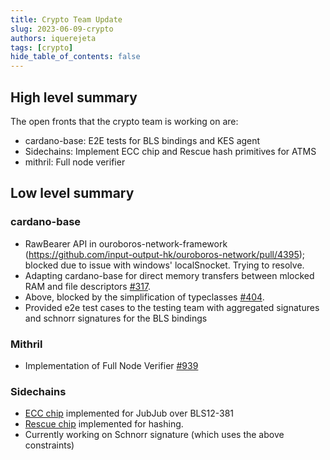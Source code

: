```yaml
---
title: Crypto Team Update
slug: 2023-06-09-crypto
authors: iquerejeta
tags: [crypto]
hide_table_of_contents: false
---
```


## High level summary
The open fronts that the crypto team is working on are:
* cardano-base: E2E tests for BLS bindings and KES agent 
* Sidechains: Implement ECC chip and Rescue hash primitives for ATMS
* mithril: Full node verifier

## Low level summary
### cardano-base
* RawBearer API in ouroboros-network-framework (https://github.com/input-output-hk/ouroboros-network/pull/4395); blocked due to issue with windows' localSnocket. Trying to resolve.
* Adapting cardano-base for direct memory transfers between mlocked RAM and file descriptors [#317](https://github.com/input-output-hk/cardano-base/pull/317).
* Above, blocked by the simplification of typeclasses [#404](https://github.com/input-output-hk/cardano-base/pull/404).
* Provided e2e test cases to the testing team with aggregated signatures and schnorr signatures for the BLS bindings
### Mithril
* Implementation of Full Node Verifier [#939](https://github.com/input-output-hk/mithril/pull/939)
### Sidechains
* [ECC chip](https://github.com/input-output-hk/sidechains-zk/tree/master/prover/src/ecc) implemented for JubJub over BLS12-381
* [Rescue chip](https://github.com/input-output-hk/sidechains-zk/tree/master/prover/src/rescue) implemented for hashing.
* Currently working on Schnorr signature (which uses the above constraints)
